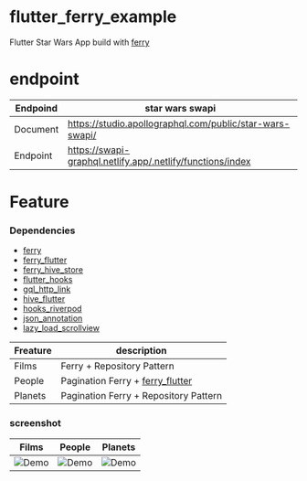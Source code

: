 # flutter_ferry_example
Flutter Star Wars App build with [ferry](https://pub.dev/packages/ferry)


# endpoint

| Endpoind         |  star wars swapi       |
| ---------------- | ------------------------------------------------------------------------------------------------------------------------------------------------- |
| Document | https://studio.apollographql.com/public/star-wars-swapi/ |
| Endpoint | https://swapi-graphql.netlify.app/.netlify/functions/index |


# Feature

### Dependencies

- [ferry](https://pub.dev/packages/ferry)
- [ferry_flutter](https://pub.dev/packages/ferry_flutter)
- [ferry_hive_store](https://pub.dev/packages/ferry_hive_store)
- [flutter_hooks](https://pub.dev/packages/flutter_hooks)
- [gql_http_link](https://pub.dev/packages/gql_http_link)
- [hive_flutter](https://pub.dev/packages/hive_flutter)
- [hooks_riverpod](https://pub.dev/packages/hooks_riverpod)
- [json_annotation](https://pub.dev/packages/json_annotation)
- [lazy_load_scrollview](https://pub.dev/packages/lazy_load_scrollview)

| Freature | description | 
| -------- | ---- |
| Films    | Ferry + Repository Pattern
| People   | Pagination Ferry + [ferry_flutter](https://pub.dev/packages/ferry_flutter)
| Planets  | Pagination Ferry + Repository Pattern

### screenshot
| Films | People | Planets |
| ----- | ------ | ------- |
| ![Demo](https://gyazo.com/4a9aa8b8405f021f5d585fed77d074fd/raw) | ![Demo](https://gyazo.com/9e4b3c3871df8f2aa2171dee246076ba/raw) | ![Demo](https://gyazo.com/ba33e02ba73cbf49c6b302e0a9e0a645/raw) |